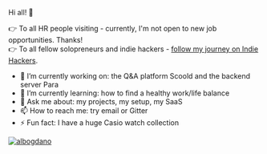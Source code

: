 Hi all! 👋

👉 To all HR people visiting - currently, I'm not open to new job opportunities. Thanks!<br>
👉 To all fellow solopreneurs and indie hackers - [follow my journey on Indie Hackers](https://www.indiehackers.com/albogdano).

- 🔭 I’m currently working on: the Q&A platform Scoold and the backend server Para
- 🌱 I’m currently learning: how to find a healthy work/life balance
- 💬 Ask me about: my projects, my setup, my SaaS
- 📫 How to reach me: try email or Gitter
- ⚡ Fun fact: I have a huge Casio watch collection

<p align="left"> <a href="https://github.com/ryo-ma/github-profile-trophy"><img src="https://github-profile-trophy.vercel.app/?username=albogdano&amp;theme=monokai" alt="albogdano" /></a> </p>
<!--
**This** is my ✨ _special_ ✨ repository

- 🔭 I’m currently working on: my tamper
- 🌱 I’m currently learning: parenting
- 👯 I’m looking to collaborate on: your lego build
- 🤔 I’m looking for help with: my mental health
- 💬 Ask me about: politics
- 📫 How to reach me: try email
- 😄 Pronouns: me/us
- ⚡ Fun fact: I ain't fun
-->
